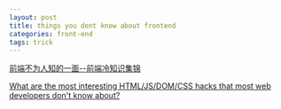 ```yaml
---
layout: post
title: things you dont know about frontend
categories: front-end
tags: trick 
---
```


[前端不为人知的一面--前端冷知识集锦](http://www.cnblogs.com/Wayou/p/things_you_dont_know_about_frontend.html)

[What are the most interesting HTML/JS/DOM/CSS hacks that most web developers don't know about?](http://www.quora.com/Web-Development/What-are-the-most-interesting-HTML-JS-DOM-CSS-hacks-that-most-web-developers-dont-know-about)